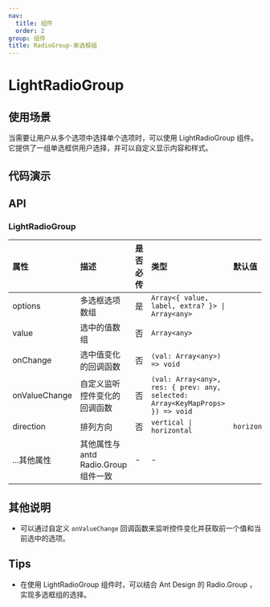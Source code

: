 ```yaml
---
nav:
  title: 组件
  order: 2
group: 组件
title: RadioGroup-单选框组
---
```


# LightRadioGroup

## 使用场景

当需要让用户从多个选项中选择单个选项时，可以使用 LightRadioGroup 组件。它提供了一组单选框供用户选择，并可以自定义显示内容和样式。

## 代码演示

<code src='./demo/LightRadioGroup' title='代码'></code>

## API

### LightRadioGroup

| 属性          | 描述                                 | 是否必传 | 类型                                                                          | 默认值       |
| :------------ | :----------------------------------- | :------- | :---------------------------------------------------------------------------- | :----------- |
| options       | 多选框选项数组                       | 是       | `Array<{ value, label, extra? }> \| Array<any>`                               |
| value         | 选中的值数组                         | 否       | `Array<any>`                                                                  |
| onChange      | 选中值变化的回调函数                 | 否       | `(val: Array<any>) => void`                                                   |
| onValueChange | 自定义监听控件变化的回调函数         | 否       | `(val: Array<any>, res: { prev: any, selected: Array<KeyMapProps> }) => void` |
| direction     | 排列方向                             | 否       | `vertical \| horizontal`                                                      | `horizontal` |
| ...其他属性   | 其他属性与 antd Radio.Group 组件一致 | -        | -                                                                             |

## 其他说明

- 可以通过自定义 `onValueChange` 回调函数来监听控件变化并获取前一个值和当前选中的选项。

## Tips

- 在使用 LightRadioGroup 组件时，可以结合 Ant Design 的 Radio.Group ，实现多选框组的选择。
